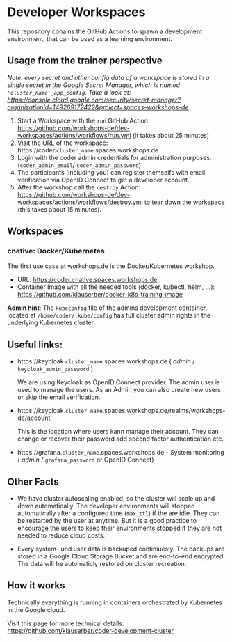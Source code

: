 # Developer Workspaces

This repository conains the GitHub Actions to spawn a development environment, that can be used as a learning environment.

## Usage from the trainer perspective

*Note: every secret and other config data of a workspace is stored in a single secret in the Google Secret Manager, which is named `'cluster_name'_app_config`.
Take a look at: https://console.cloud.google.com/security/secret-manager?organizationId=149269172422&project=spaces-workshops-de*

1. Start a Workspace with the `run` GitHub Action: https://github.com/workshops-de/dev-workspaces/actions/workflows/run.yml (it takes about 25 minutes)
2. Visit the URL of the workspace: https://coder.`cluster_name`.spaces.workshops.de
3. Login with the coder admin credentials for administration purposes. (`coder_admin_email`/ `coder_admin_password`)
4. The participants (including you) can register themselfs with email verification via OpenID Connect to get a developer account.
5. After the workshop call the `destroy` Action: https://github.com/workshops-de/dev-workspaces/actions/workflows/destroy.yml to tear down the workspace (this takes about 15 minutes).

## Workspaces

### cnative: Docker/Kubernetes

The first use case at workshops.de is the Docker/Kubernetes workshop.

- URL: https://coder.cnative.spaces.workshops.de
- Container Image with all the needed tools (docker, kubectl, helm, ...): https://github.com/klauserber/docker-k8s-training-image

**Admin hint**: The `kubeconfig` file of the admins development container, located at `/home/coder/.kube/config` has full cluster admin rights in the underlying Kubernetes cluster.

## Useful links:

- https://keycloak.`cluster_name`.spaces.workshops.de ( *admin* / `keycloak_admin_password` )

  We are using Keycloak as OpenID Connect provider. The admin user is used to manage the users. As an Admin you can also create new users or skip the email verification.

- https://keycloak.`cluster_name`.spaces.workshops.de/realms/workshops-de/account

  This is the location where users kann manage their account. They can change or recover their password add second factor authentication etc.

- https://grafana.`cluster_name`.spaces.workshops.de - System monitoring ( *admin* / `grafana_password` or OpenID Connect)

## Other Facts

- We have cluster autoscaling enabled, so the cluster will scale up and down automatically. The developer environments will stopped automatically after a configured time (`max_ttl`) if the are idle. They can be restarted by the user at anytime. But it is a good practice to encourage the users to keep their environments stopped if they are not needed to reduce cloud costs.

- Every system- und user data is backuped continiuesly. The backups are stored in a Google Cloud Storage Bucket and are end-to-end encrypted. The data will be automaticly restored on cluster recreation.

## How it works

Technically everything is running in containers orchestrated by Kubernetes in the Google cloud.

Visit this page for more technical details: https://github.com/klauserber/coder-development-cluster
